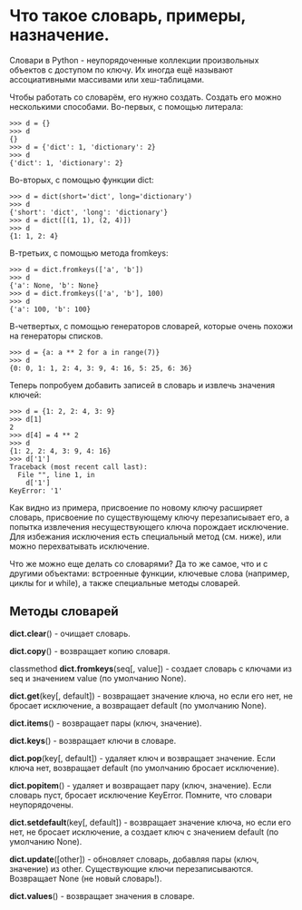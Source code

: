 # Что такое словарь, примеры, назначение.

Словари в Python - неупорядоченные коллекции произвольных объектов с доступом по ключу. Их иногда ещё называют ассоциативными массивами или хеш-таблицами.

Чтобы работать со словарём, его нужно создать. Создать его можно несколькими способами. Во-первых, с помощью литерала:

```text
>>> d = {}
>>> d
{}
>>> d = {'dict': 1, 'dictionary': 2}
>>> d
{'dict': 1, 'dictionary': 2}
```

Во-вторых, с помощью функции dict:

```text
>>> d = dict(short='dict', long='dictionary')
>>> d
{'short': 'dict', 'long': 'dictionary'}
>>> d = dict([(1, 1), (2, 4)])
>>> d
{1: 1, 2: 4}
```

В-третьих, с помощью метода fromkeys:

```text
>>> d = dict.fromkeys(['a', 'b'])
>>> d
{'a': None, 'b': None}
>>> d = dict.fromkeys(['a', 'b'], 100)
>>> d
{'a': 100, 'b': 100}
```

В-четвертых, с помощью генераторов словарей, которые очень похожи на генераторы списков.

```text
>>> d = {a: a ** 2 for a in range(7)}
>>> d
{0: 0, 1: 1, 2: 4, 3: 9, 4: 16, 5: 25, 6: 36}
```

Теперь попробуем добавить записей в словарь и извлечь значения ключей:

```text
>>> d = {1: 2, 2: 4, 3: 9}
>>> d[1]
2
>>> d[4] = 4 ** 2
>>> d
{1: 2, 2: 4, 3: 9, 4: 16}
>>> d['1']
Traceback (most recent call last):
  File "", line 1, in
    d['1']
KeyError: '1'
```

Как видно из примера, присвоение по новому ключу расширяет словарь, присвоение по существующему ключу перезаписывает его, а попытка извлечения несуществующего ключа порождает исключение. Для избежания исключения есть специальный метод \(см. ниже\), или можно перехватывать исключение.

Что же можно еще делать со словарями? Да то же самое, что и с другими объектами: встроенные функции, ключевые слова \(например, циклы for и while\), а также специальные методы словарей.

## Методы словарей

**dict.clear**\(\) - очищает словарь.

**dict.copy**\(\) - возвращает копию словаря.

classmethod **dict.fromkeys**\(seq\[, value\]\) - создает словарь с ключами из seq и значением value \(по умолчанию None\).

**dict.get**\(key\[, default\]\) - возвращает значение ключа, но если его нет, не бросает исключение, а возвращает default \(по умолчанию None\).

**dict.items**\(\) - возвращает пары \(ключ, значение\).

**dict.keys**\(\) - возвращает ключи в словаре.

**dict.pop**\(key\[, default\]\) - удаляет ключ и возвращает значение. Если ключа нет, возвращает default \(по умолчанию бросает исключение\).

**dict.popitem**\(\) - удаляет и возвращает пару \(ключ, значение\). Если словарь пуст, бросает исключение KeyError. Помните, что словари неупорядочены.

**dict.setdefault**\(key\[, default\]\) - возвращает значение ключа, но если его нет, не бросает исключение, а создает ключ с значением default \(по умолчанию None\).

**dict.update**\(\[other\]\) - обновляет словарь, добавляя пары \(ключ, значение\) из other. Существующие ключи перезаписываются. Возвращает None \(не новый словарь!\).

**dict.values**\(\) - возвращает значения в словаре.

